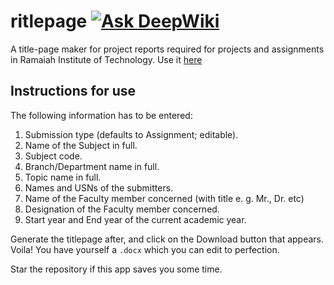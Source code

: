 # ritlepage [![Ask DeepWiki](https://deepwiki.com/badge.svg)](https://deepwiki.com/themohitnair/rit-titlepage)

A title-page maker for project reports required for projects and assignments in Ramaiah Institute of Technology. Use it [here](https://ritlepage.vercel.app)

## Instructions for use

The following information has to be entered:

1. Submission type (defaults to Assignment; editable).
2. Name of the Subject in full.
3. Subject code.
4. Branch/Department name in full.
5. Topic name in full.
6. Names and USNs of the submitters.
7. Name of the Faculty member concerned (with title e. g. Mr., Dr. etc)
8. Designation of the Faculty member concerned.
9. Start year and End year of the current academic year.

Generate the titlepage after, and click on the Download button that appears. Voila! You have yourself a `.docx` which you can edit to perfection.

Star the repository if this app saves you some time.
